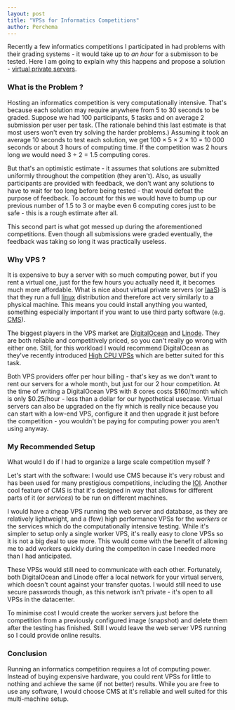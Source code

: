 ```yaml
---
layout: post
title: "VPSs for Informatics Competitions"
author: Perchema
---
```

Recently a few informatics competitions I participated in had problems with 
their grading systems - it would take up to *an hour* for a submisson to be
tested.
Here I am going to explain why this happens and propose a solution - [virtual
private servers][vps].

### What is the Problem ? 
Hosting an informatics competition is very computationally intensive.
That's because each solution may require anywhere from 5 to 30 seconds to be
graded.
Suppose we had 100 participants, 5 tasks and on average 2 submission per user
per task.
(The rationale behind this last estimate is that most users won't even try
solving the harder problems.)
Assuming it took an average 10 seconds to test each solution, we get
100 × 5 × 2 × 10 = 10 000 seconds or about 3 hours of computing time.
If the competition was 2 hours long we would need 3 ÷ 2 = 1.5 computing cores.

But that's an optimistic estimate - it assumes that solutions are submitted
uniformly throughout the competition (they aren't).
Also, as usually participants are provided with feedback, we don't want any
solutions to have to wait for too long before being tested - that would defeat
the purpose of feedback.
To account for this we would have to bump up our previous number of 1.5 to 3 or
maybe even 6 computing cores just to be safe - this is a rough estimate after
all.

This second part is what got messed up during the aforementioned competitions.
Even though all submissions were graded eventually, the feedback was taking so
long it was practically useless. 

### Why VPS ?
It is expensive to buy a server with so much computing power, but if you
rent a virtual one, just for the few hours you actually need it, it becomes
much more affordable.
What is nice about virtual private servers (or [IaaS][IaaS]) is that they
run a full [linux][linux] distribution and therefore act very similarly to a
physical machine.
This means you could install anything you wanted, something especially important
if you want to use third party software (e.g. [CMS][cms]).

The biggest players in the VPS market are [DigitalOcean][digital-ocean] and 
[Linode][linode]. 
They are both reliable and competitively priced, so you can't really go wrong
with either one.
Still, for this workload I would recommend DigitalOcean as they've recently
introduced [High CPU VPSs][high-cpu] which are better suited for this task. 

Both VPS providers offer per hour billing - that's key as we don't
want to rent our servers for a whole month, but just for our 2 hour 
competition.
At the time of writing a DigitalOcean VPS with 8 cores costs $160/month which is
only $0.25/hour - less than a dollar for our hypothetical usecase.
Virtual servers can also be upgraded on the fly which is really nice
because you can start with a low-end VPS, configure it and then upgrade it
just before the competition - you wouldn't be paying for computing power you 
aren't using anyway.

### My Recommended Setup
What would I do if I had to organize a large scale competition myself ?

Let's start with the software: I would use CMS because it's very robust and has
been used for many prestigious competitions, including the [IOI][ioi].
Another cool feature of CMS is that it's designed in way that allows for
different parts of it (or *services*) to be run on different machines.

I would have a cheap VPS running the web server and database, as they are relatively
lightweight, and a (few) high performance VPSs for the *workers* or the services
which do the computationally intensive testing.
While it's simpler to setup only a single worker VPS, it's really easy to clone
VPSs so it is not a big deal to use more.
This would come with the benefit of allowing me to add workers quickly during the
competiton in case I needed more than I had anticipated.

These VPSs would still need to communicate with each other.
Fortunately, both DigitalOcean and Linode offer a local network for your virtual
servers, which doesn't count against your transfer quotas.
I would still need to use secure passwords though, as this network isn't
private - it's open to all VPSs in the datacenter.

To minimise cost I would create the worker servers just before the competition
from a previously configured image (snapshot) and delete them after the testing
has finished.
Still I would leave the web server VPS running so I could provide online
results.

### Conclusion
Running an informatics competition requires a lot of computing power.
Instead of buying expensive hardware, you could rent VPSs for little to
nothing and achieve the same (if not better) results.
While you are free to use any software, I would choose CMS at it's reliable and
well suited for this multi-machine setup.


[vps]: https://en.wikipedia.org/wiki/Virtual_private_server
[IaaS]: https://en.wikipedia.org/wiki/Infrastructure_as_a_service
[digital-ocean]: https://www.digitalocean.com
[linode]: https://www.linode.com/
[linux]: https://en.wikipedia.org/wiki/Linux
[cms]: https://cms-dev.github.io/
[high-cpu]: https://www.digitalocean.com/products/compute/high-cpu/
[ioi]: http://www.ioinformatics.org/
